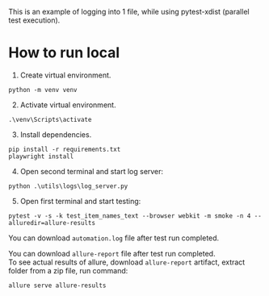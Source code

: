This is an example of logging into 1 file, while using pytest-xdist (parallel test execution).


# How to run local
1. Create virtual environment.
```
python -m venv venv
```
2. Activate virtual environment.
```
.\venv\Scripts\activate
```
3. Install dependencies.
```
pip install -r requirements.txt
playwright install
```
4. Open second terminal and start log server:
```
python .\utils\logs\log_server.py
```
5. Open first terminal and start testing:
```
pytest -v -s -k test_item_names_text --browser webkit -m smoke -n 4 --alluredir=allure-results
```

You can download `automation.log` file after test run completed.

You can download `allure-report` file after test run completed.  
To see actual results of allure, download `allure-report` artifact, extract folder from a zip file, run command:
```
allure serve allure-results
```